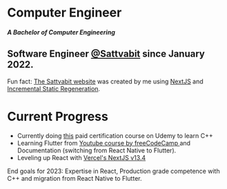 <h1>Computer Engineer</h1>
<h5>A Bachelor of Computer Engineering</h5>

<h2> Software Engineer <a href="https://www.sattvabit.com/" target="_blank" >@Sattvabit</a> since January 2022. </h2>
<p>Fun fact: <a href="https://www.sattvabit.com">The Sattvabit website</a> was created by me using <a href="https://nextjs.org/">NextJS</a> and <a href="https://nextjs.org/docs/basic-features/data-fetching/incremental-static-regeneration">Incremental Static Regeneration</a>.</p>

<h1> Current Progress </h1>
<ul>
  <li> Currently doing <a href="https://www.udemy.com/course/beginning-c-plus-plus-programming">this<a/> paid certification course on Udemy to learn C++ </li>
  <li> Learning Flutter from <a href="https://youtu.be/VPvVD8t02U8">Youtube course by freeCodeCamp </a> and Documentation (switching from React Native to Flutter). </li>
  <li> Leveling up React with <a href="https://nextjs.org/blog/next-13-4">Vercel's NextJS v13.4</a> </li>
</ul>

<p> End goals for 2023: Expertise in React, Production grade competence with C++ and migration from React Native to Flutter.</p>
